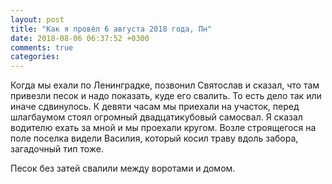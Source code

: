 ```yaml
---
layout: post
title: "Как я провёл 6 августа 2018 года, Пн"
date: 2018-08-06 06:37:52 +0300
comments: true
categories: 
---
```


Когда мы ехали по Ленинградке, позвонил Святослав и сказал, что там привезли песок и надо показать, куде его свалить. То есть дело так или иначе сдвинулось. К девяти часам мы приехали на участок, перед шлагбаумом стоял огромный двадцатикубовый самосвал. Я сказал водителю ехать за мной и мы проехали кругом. Возле строящегося на поле поселка видели Василия, который косил траву вдоль забора, загадочный тип тоже.

Песок без затей свалили между воротами и домом.